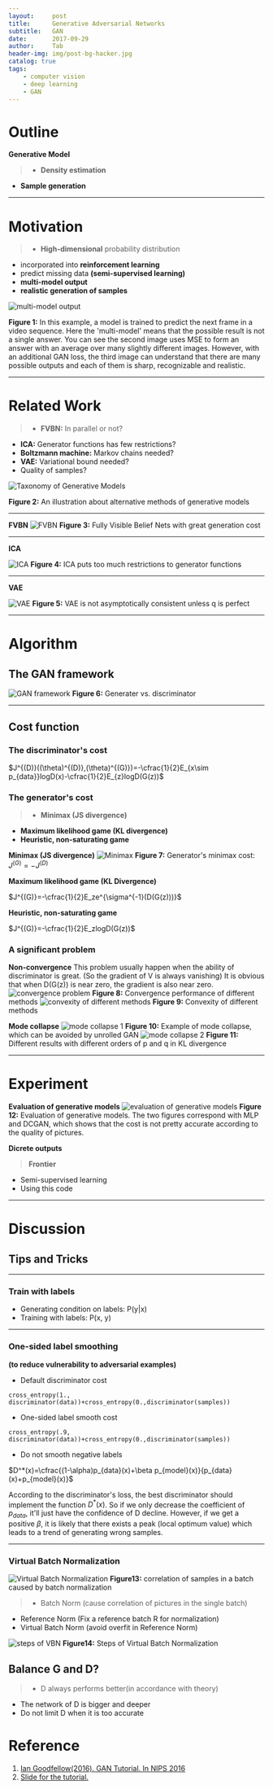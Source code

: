 ```yaml
---
layout:     post
title:      Generative Adversarial Networks
subtitle:   GAN
date:       2017-09-29
author:     Tab
header-img: img/post-bg-hacker.jpg
catalog: true
tags:
    - computer vision
    - deep learning
    - GAN
---
```


# Outline
**Generative Model**
>- **Density estimation**
- **Sample generation**

---
# Motivation
>- **High-dimensional** probability distribution
- incorporated into **reinforcement learning**
- predict missing data **(semi-supervised learning)**
- **multi-model output** 
- **realistic generation of samples** 

![multi-model output](https://i.imgur.com/n1M2eUd.png)

**Figure 1:** In this example, a model is trained to predict the next frame in a video sequence. Here the 'multi-model' means that the possible result is not a single answer. You can see the second image uses MSE to form an answer with an average over many slightly different images. However, with an additional GAN loss, the third image can understand that there are many possible outputs and each of them is sharp, recognizable and realistic.

---
# Related Work
>- **FVBN:** In parallel or not?
- **ICA:** Generator functions has few restrictions?
- **Boltzmann machine:** Markov chains needed? 
- **VAE:** Variational bound needed? 
- Quality of samples?

![Taxonomy of Generative Models](https://i.imgur.com/5r0WeiB.png)

**Figure 2:** An illustration about alternative methods of generative models

---
**FVBN**
![FVBN](https://i.imgur.com/1dRxmmS.png)
**Figure 3:** Fully Visible Belief Nets with great generation cost

---
**ICA**

![ICA](https://i.imgur.com/DriRz5C.png)
**Figure 4:** ICA puts too much restrictions to generator functions

---
**VAE**

![VAE](https://i.imgur.com/rIvXNR1.png)
**Figure 5:** VAE is not asymptotically consistent unless q is perfect

---
# Algorithm

## The GAN framework
![GAN framework](https://i.imgur.com/i6A5MaU.png)
**Figure 6:** Generater vs. discriminator

---
## Cost function

### The discriminator's cost
$J^{(D)}((\theta)^{(D)},(\theta)^{(G)})=-\cfrac{1}{2}E_{x\sim p_{data}}logD(x)-\cfrac{1}{2}E_{z}logD(G(z))$

### The generator's cost
>- **Minimax (JS divergence)**
- **Maximum likelihood game (KL divergence)**
- **Heuristic, non-saturating game**

**Minimax (JS divergence)**
![Minimax](https://i.imgur.com/cBIOPpo.png)
**Figure 7:** Generator's minimax cost: $J^{(G)}=-J^{(D)}$

**Maximum likelihood game (KL Divergence)**

$J^{(G)}=-\cfrac{1}{2}E_ze^{\sigma^{-1}(D(G(z)))}$

**Heuristic, non-saturating game**

$J^{(G)}=-\cfrac{1}{2}E_zlogD(G(z))$

### A significant problem

**Non-convergence**
This problem usually happen when the ability of discriminator is great. (So the gradient of V is always vanishing) It is obvious that when D(G(z)) is near zero, the gradient is also near zero.
![convergence problem](https://i.imgur.com/26HACno.png)
**Figure 8:** Convergence performance of different methods
![convexity of different methods](https://i.imgur.com/KkEHJRW.png)
**Figure 9:** Convexity of different methods

**Mode collapse**
![mode collapse 1](https://i.imgur.com/5nAo9Xz.png)
**Figure 10:** Example of mode collapse, which can be avoided by unrolled GAN
![mode collapse 2](https://i.imgur.com/ehIgrTh.png)
**Figure 11:** Different results with different orders of p and q in KL divergence

---
# Experiment
**Evaluation of generative models**
![evaluation of generative models](https://i.imgur.com/mKuZyzj.png)
**Figure 12:** Evaluation of generative models. The two figures correspond with MLP and DCGAN, which shows that the cost is not pretty accurate according to the quality of pictures.

**Dicrete outputs**
>**Frontier**
- Semi-supervised learning
- Using this code

---
# Discussion
## Tips and Tricks
---
### Train with labels
- Generating condition on labels: P(y\|x)
- Training with labels: P(x, y)

---
### One-sided label smoothing
**(to reduce vulnerability to adversarial examples)**
- Default discriminator cost
```
cross_entropy(1., discriminator(data))+cross_entropy(0.,discriminator(samples))
```
- One-sided label smooth cost
```
cross_entropy(.9, discriminator(data))+cross_entropy(0.,discriminator(samples))
```
- Do not smooth negative labels

$D^*(x)=\cfrac{(1-\alpha)p_{data}(x)+\beta p_{model}(x)}{p_{data}(x)+p_{model}(x)}$

According to the discriminator's loss, the best discriminator should implement the function $D^*(x)$. So if we only decrease the coefficient of $p_{data}$, it'll just have the confidence of D decline. However, if we get a positive $\beta$, it is likely that there exists a peak (local optimum value)  which leads to a trend of generating wrong samples.

---

### Virtual Batch Normalization

![Virtual Batch Normalization](https://i.imgur.com/YEZJoPQ.jpg)
**Figure13:** correlation of samples in a batch caused by batch normalization

>- Batch Norm
(cause correlation of pictures in the single batch)
- Reference Norm
(Fix a reference batch R for normalization)
- Virtual Batch Norm
(avoid overfit in Reference Norm)

![steps of VBN](https://i.imgur.com/kiTzaWH.png)
**Figure14:** Steps of Virtual Batch Normalization


## Balance G and D?
>- D always performs better(in accordance with theory)
- The network of D is bigger and deeper
- Do not limit D when it is too accurate


# Reference
1. [Ian Goodfellow(2016). GAN Tutorial. In NIPS 2016](https://arxiv.org/pdf/1701.00160.pdf)
2. [Slide for the tutorial.](http://www.iangoodfellow.com/slides/2016-12-04-NIPS.pdf)
